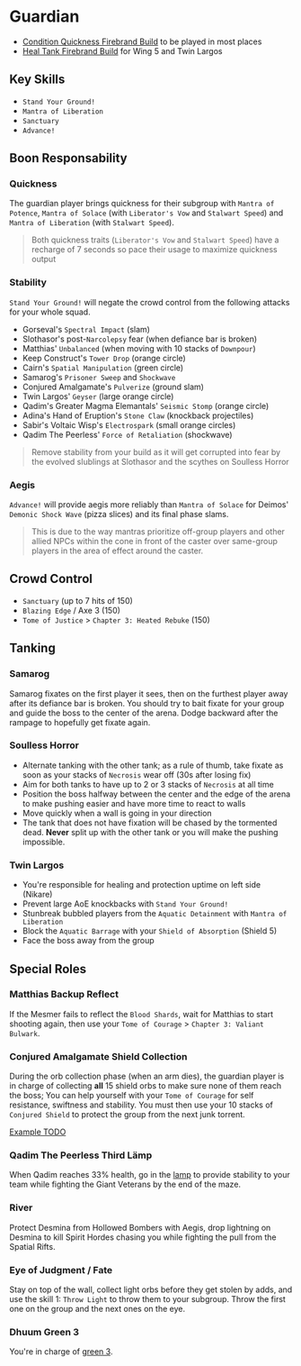 # Guardian

- [Condition Quickness Firebrand Build](http://gw2skills.net/editor/?PWxAc+tlRweYdYmYRbt90B-zRJYmR3/ZkgKoDJgYPIjQ6fE7g4DgN1AL8cWB-e) to be played in most places
- [Heal Tank Firebrand Build](http://gw2skills.net/editor/?PWxAk6ZlRweYaMMmJmyWrPdA-zRJYjRHfZUdKkeF47BJU2Dvl23sA-e) for Wing 5 and Twin Largos

## Key Skills

- `Stand Your Ground!`
- `Mantra of Liberation`
- `Sanctuary`
- `Advance!`

## Boon Responsability

### Quickness

The guardian player brings quickness
for their subgroup with `Mantra of Potence`,
`Mantra of Solace` (with `Liberator's Vow` and `Stalwart Speed`)
and `Mantra of Liberation` (with `Stalwart Speed`). 

> Both quickness traits (`Liberator's Vow` and `Stalwart Speed`)
  have a recharge of 7 seconds so
  pace their usage to maximize quickness output

### Stability

`Stand Your Ground!` will negate the crowd control from the following attacks for your whole squad.

- Gorseval's `Spectral Impact` (slam)
- Slothasor's post-`Narcolepsy` fear (when defiance bar is broken)
- Matthias' `Unbalanced` (when moving with 10 stacks of `Downpour`)
- Keep Construct's `Tower Drop` (orange circle)
- Cairn's `Spatial Manipulation` (green circle)
- Samarog's `Prisoner Sweep` and `Shockwave`
- Conjured Amalgamate's `Pulverize` (ground slam)
- Twin Largos' `Geyser` (large orange circle)
- Qadim's Greater Magma Elemantals' `Seismic Stomp` (orange circle)
- Adina's Hand of Eruption's `Stone Claw` (knockback projectiles)
- Sabir's Voltaic Wisp's `Electrospark` (small orange circles)
- Qadim The Peerless' `Force of Retaliation` (shockwave)

> Remove stability from your build as it will get corrupted into fear by the evolved slublings at Slothasor and the scythes on Soulless Horror

### Aegis

`Advance!` will provide aegis more reliably than `Mantra of Solace` for Deimos' `Demonic Shock Wave` (pizza slices) and its final phase slams.

> This is due to the way mantras prioritize off-group players and other allied NPCs within the cone in front of the caster over same-group players in the area of effect around the caster.

## Crowd Control

 - `Sanctuary` (up to 7 hits of 150)
 - `Blazing Edge` / Axe 3 (150)
 - `Tome of Justice` > `Chapter 3: Heated Rebuke` (150)

## Tanking

### Samarog

Samarog fixates on the first player it sees, then on the furthest player away after its defiance bar is broken. You should try to bait fixate for your group and guide the boss to the center of the arena. Dodge backward after the rampage to hopefully get fixate again.

### Soulless Horror

- Alternate tanking with the other tank; as a rule of thumb, take fixate as soon as your stacks of `Necrosis` wear off (30s after losing fix)
- Aim for both tanks to have up to 2 or 3 stacks of `Necrosis` at all time
- Position the boss halfway between the center and the edge of the arena to make pushing easier and have more time to react to walls
- Move quickly when a wall is going in your direction
- The tank that does not have fixation will be chased by the tormented dead. **Never** split up with the other tank or you will make the pushing impossible.

### Twin Largos

- You're responsible for healing and protection uptime on left side (Nikare)
- Prevent large AoE knockbacks with `Stand Your Ground!`
- Stunbreak bubbled players from the `Aquatic Detainment` with `Mantra of Liberation`
- Block the `Aquatic Barrage` with your `Shield of Absorption` (Shield 5)
- Face the boss away from the group

## Special Roles

### Matthias Backup Reflect

If the Mesmer fails to reflect the `Blood Shards`, wait for Matthias to start shooting again, then use your `Tome of Courage` > `Chapter 3: Valiant Bulwark`.

### Conjured Amalgamate Shield Collection

During the orb collection phase (when an arm dies), the guardian player is in charge of collecting **all** 15 shield orbs to make sure none of them reach the boss; You can help yourself with your `Tome of Courage` for self resistance, swiftness and stability. You must then use your 10 stacks of `Conjured Shield` to protect the group from the next junk torrent. 

[Example TODO]()

### Qadim The Peerless Third Lämp

When Qadim reaches 33% health, go in the [lamp](/mechanics/quadim-lamp.md) to provide stability to your team while fighting the Giant Veterans by the end of the maze.

### River

Protect Desmina from Hollowed Bombers with Aegis, drop lightning on Desmina to kill Spirit Hordes chasing you while fighting the pull from the Spatial Rifts.

### Eye of Judgment / Fate

Stay on top of the wall, collect light orbs before they get stolen by adds, and use the skill 1: `Throw Light` to throw them to your subgroup. Throw the first one on the group and the next ones on the eye.

### Dhuum Green 3

You're in charge of [green 3](/mechanics/dhuum-green.md).